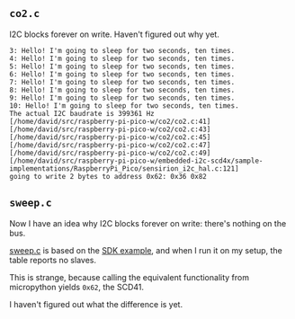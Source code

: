 ## `co2.c`
I2C blocks forever on write. Haven't figured out why yet.
```
3: Hello! I'm going to sleep for two seconds, ten times.
4: Hello! I'm going to sleep for two seconds, ten times.
5: Hello! I'm going to sleep for two seconds, ten times.
6: Hello! I'm going to sleep for two seconds, ten times.
7: Hello! I'm going to sleep for two seconds, ten times.
8: Hello! I'm going to sleep for two seconds, ten times.
9: Hello! I'm going to sleep for two seconds, ten times.
10: Hello! I'm going to sleep for two seconds, ten times.
The actual I2C baudrate is 399361 Hz
[/home/david/src/raspberry-pi-pico-w/co2/co2.c:41]
[/home/david/src/raspberry-pi-pico-w/co2/co2.c:43]
[/home/david/src/raspberry-pi-pico-w/co2/co2.c:45]
[/home/david/src/raspberry-pi-pico-w/co2/co2.c:47]
[/home/david/src/raspberry-pi-pico-w/co2/co2.c:49]
[/home/david/src/raspberry-pi-pico-w/embedded-i2c-scd4x/sample-implementations/RaspberryPi_Pico/sensirion_i2c_hal.c:121]
going to write 2 bytes to address 0x62: 0x36 0x82
```

## `sweep.c`
Now I have an idea why I2C blocks forever on write: there's nothing on the bus.

[sweep.c](sweep.c) is based on the [SDK example][1], and when I run it on my
setup, the table reports no slaves.

This is strange, because calling the equivalent functionality from micropython
yields `0x62`, the SCD41.

I haven't figured out what the difference is yet.

[1]: https://github.com/raspberrypi/pico-examples/blob/master/i2c/bus_scan/bus_scan.c
